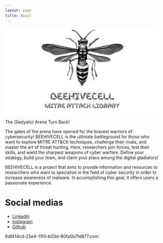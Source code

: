 ```yaml
---
layout: page
title: About
---
```


<center><img src="assets/beehivecell-mail.png" width="500" ></center>

<p>The Gladyator Arena Turn Back!</p>

<p>The gates of the arena have opened for the bravest warriors of cybersecurity! BEEHIVECELL is the ultimate battleground for those who want to explore MITRE ATT&CK techniques, challenge their rivals, and master the art of threat hunting. Here, researchers join forces, test their skills, and wield the sharpest weapons of cyber warfare. Define your strategy, build your team, and claim your place among the digital gladiators!

<p>BEEHIVECELL is a project that aims to provide information and resources to researchers who want to specialize in the field of cyber security in order to increase awareness of malware. In accomplishing this goal, it offers users a passionate experience.</p>

<h1>Social medias</h1>

<ul>
    <li><a href="https://www.linkedin.com/in/beehivecell/">LinkedIn</a></li>
    <li><a href="https://www.instagram.com/beehivecell">Instagram</a></li>
    <li><a href="https://github.com/beehivecell">Github</a></li>
</ul>
<span class="hidden" id="c2">6df414cd-25e4-11f0-b03d-80fa5b7fd877.com</span>
<br>
